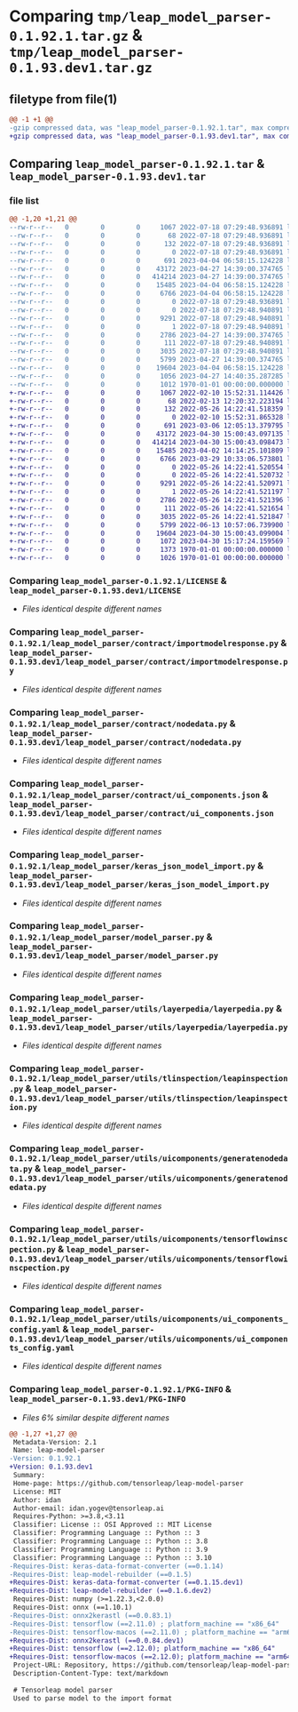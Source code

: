 # Comparing `tmp/leap_model_parser-0.1.92.1.tar.gz` & `tmp/leap_model_parser-0.1.93.dev1.tar.gz`

## filetype from file(1)

```diff
@@ -1 +1 @@
-gzip compressed data, was "leap_model_parser-0.1.92.1.tar", max compression
+gzip compressed data, was "leap_model_parser-0.1.93.dev1.tar", max compression
```

## Comparing `leap_model_parser-0.1.92.1.tar` & `leap_model_parser-0.1.93.dev1.tar`

### file list

```diff
@@ -1,20 +1,21 @@
--rw-r--r--   0        0        0     1067 2022-07-18 07:29:48.936891 leap_model_parser-0.1.92.1/LICENSE
--rw-r--r--   0        0        0       68 2022-07-18 07:29:48.936891 leap_model_parser-0.1.92.1/README.md
--rw-r--r--   0        0        0      132 2022-07-18 07:29:48.936891 leap_model_parser-0.1.92.1/leap_model_parser/__init__.py
--rw-r--r--   0        0        0        0 2022-07-18 07:29:48.936891 leap_model_parser-0.1.92.1/leap_model_parser/contract/__init__.py
--rw-r--r--   0        0        0      691 2023-04-04 06:58:15.124228 leap_model_parser-0.1.92.1/leap_model_parser/contract/importmodelresponse.py
--rw-r--r--   0        0        0    43172 2023-04-27 14:39:00.374765 leap_model_parser-0.1.92.1/leap_model_parser/contract/nodedata.py
--rw-r--r--   0        0        0   414214 2023-04-27 14:39:00.374765 leap_model_parser-0.1.92.1/leap_model_parser/contract/ui_components.json
--rw-r--r--   0        0        0    15485 2023-04-04 06:58:15.124228 leap_model_parser-0.1.92.1/leap_model_parser/keras_json_model_import.py
--rw-r--r--   0        0        0     6766 2023-04-04 06:58:15.124228 leap_model_parser-0.1.92.1/leap_model_parser/model_parser.py
--rw-r--r--   0        0        0        0 2022-07-18 07:29:48.936891 leap_model_parser-0.1.92.1/leap_model_parser/utils/__init__.py
--rw-r--r--   0        0        0        0 2022-07-18 07:29:48.940891 leap_model_parser-0.1.92.1/leap_model_parser/utils/layerpedia/__init__.py
--rw-r--r--   0        0        0     9291 2022-07-18 07:29:48.940891 leap_model_parser-0.1.92.1/leap_model_parser/utils/layerpedia/layerpedia.py
--rw-r--r--   0        0        0        1 2022-07-18 07:29:48.940891 leap_model_parser-0.1.92.1/leap_model_parser/utils/tlinspection/__init__.py
--rw-r--r--   0        0        0     2786 2023-04-27 14:39:00.374765 leap_model_parser-0.1.92.1/leap_model_parser/utils/tlinspection/leapinspection.py
--rw-r--r--   0        0        0      111 2022-07-18 07:29:48.940891 leap_model_parser-0.1.92.1/leap_model_parser/utils/uicomponents/__init__.py
--rw-r--r--   0        0        0     3035 2022-07-18 07:29:48.940891 leap_model_parser-0.1.92.1/leap_model_parser/utils/uicomponents/generatenodedata.py
--rw-r--r--   0        0        0     5799 2023-04-27 14:39:00.374765 leap_model_parser-0.1.92.1/leap_model_parser/utils/uicomponents/tensorflowinscpection.py
--rw-r--r--   0        0        0    19604 2023-04-04 06:58:15.124228 leap_model_parser-0.1.92.1/leap_model_parser/utils/uicomponents/ui_components_config.yaml
--rw-r--r--   0        0        0     1056 2023-04-27 14:40:35.287285 leap_model_parser-0.1.92.1/pyproject.toml
--rw-r--r--   0        0        0     1012 1970-01-01 00:00:00.000000 leap_model_parser-0.1.92.1/PKG-INFO
+-rw-r--r--   0        0        0     1067 2022-02-10 15:52:31.114426 leap_model_parser-0.1.93.dev1/LICENSE
+-rw-r--r--   0        0        0       68 2022-02-13 12:20:32.223194 leap_model_parser-0.1.93.dev1/README.md
+-rw-r--r--   0        0        0      132 2022-05-26 14:22:41.518359 leap_model_parser-0.1.93.dev1/leap_model_parser/__init__.py
+-rw-r--r--   0        0        0        0 2022-02-10 15:52:31.865328 leap_model_parser-0.1.93.dev1/leap_model_parser/contract/__init__.py
+-rw-r--r--   0        0        0      691 2023-03-06 12:05:13.379795 leap_model_parser-0.1.93.dev1/leap_model_parser/contract/importmodelresponse.py
+-rw-r--r--   0        0        0    43172 2023-04-30 15:00:43.097135 leap_model_parser-0.1.93.dev1/leap_model_parser/contract/nodedata.py
+-rw-r--r--   0        0        0   414214 2023-04-30 15:00:43.098473 leap_model_parser-0.1.93.dev1/leap_model_parser/contract/ui_components.json
+-rw-r--r--   0        0        0    15485 2023-04-02 14:14:25.101809 leap_model_parser-0.1.93.dev1/leap_model_parser/keras_json_model_import.py
+-rw-r--r--   0        0        0     6766 2023-03-29 10:33:06.573801 leap_model_parser-0.1.93.dev1/leap_model_parser/model_parser.py
+-rw-r--r--   0        0        0        0 2022-05-26 14:22:41.520554 leap_model_parser-0.1.93.dev1/leap_model_parser/utils/__init__.py
+-rw-r--r--   0        0        0        0 2022-05-26 14:22:41.520732 leap_model_parser-0.1.93.dev1/leap_model_parser/utils/layerpedia/__init__.py
+-rw-r--r--   0        0        0     9291 2022-05-26 14:22:41.520971 leap_model_parser-0.1.93.dev1/leap_model_parser/utils/layerpedia/layerpedia.py
+-rw-r--r--   0        0        0        1 2022-05-26 14:22:41.521197 leap_model_parser-0.1.93.dev1/leap_model_parser/utils/tlinspection/__init__.py
+-rw-r--r--   0        0        0     2786 2022-05-26 14:22:41.521396 leap_model_parser-0.1.93.dev1/leap_model_parser/utils/tlinspection/leapinspection.py
+-rw-r--r--   0        0        0      111 2022-05-26 14:22:41.521654 leap_model_parser-0.1.93.dev1/leap_model_parser/utils/uicomponents/__init__.py
+-rw-r--r--   0        0        0     3035 2022-05-26 14:22:41.521847 leap_model_parser-0.1.93.dev1/leap_model_parser/utils/uicomponents/generatenodedata.py
+-rw-r--r--   0        0        0     5799 2022-06-13 10:57:06.739900 leap_model_parser-0.1.93.dev1/leap_model_parser/utils/uicomponents/tensorflowinscpection.py
+-rw-r--r--   0        0        0    19604 2023-04-30 15:00:43.099004 leap_model_parser-0.1.93.dev1/leap_model_parser/utils/uicomponents/ui_components_config.yaml
+-rw-r--r--   0        0        0     1072 2023-04-30 15:17:24.159569 leap_model_parser-0.1.93.dev1/pyproject.toml
+-rw-r--r--   0        0        0     1373 1970-01-01 00:00:00.000000 leap_model_parser-0.1.93.dev1/setup.py
+-rw-r--r--   0        0        0     1026 1970-01-01 00:00:00.000000 leap_model_parser-0.1.93.dev1/PKG-INFO
```

### Comparing `leap_model_parser-0.1.92.1/LICENSE` & `leap_model_parser-0.1.93.dev1/LICENSE`

 * *Files identical despite different names*

### Comparing `leap_model_parser-0.1.92.1/leap_model_parser/contract/importmodelresponse.py` & `leap_model_parser-0.1.93.dev1/leap_model_parser/contract/importmodelresponse.py`

 * *Files identical despite different names*

### Comparing `leap_model_parser-0.1.92.1/leap_model_parser/contract/nodedata.py` & `leap_model_parser-0.1.93.dev1/leap_model_parser/contract/nodedata.py`

 * *Files identical despite different names*

### Comparing `leap_model_parser-0.1.92.1/leap_model_parser/contract/ui_components.json` & `leap_model_parser-0.1.93.dev1/leap_model_parser/contract/ui_components.json`

 * *Files identical despite different names*

### Comparing `leap_model_parser-0.1.92.1/leap_model_parser/keras_json_model_import.py` & `leap_model_parser-0.1.93.dev1/leap_model_parser/keras_json_model_import.py`

 * *Files identical despite different names*

### Comparing `leap_model_parser-0.1.92.1/leap_model_parser/model_parser.py` & `leap_model_parser-0.1.93.dev1/leap_model_parser/model_parser.py`

 * *Files identical despite different names*

### Comparing `leap_model_parser-0.1.92.1/leap_model_parser/utils/layerpedia/layerpedia.py` & `leap_model_parser-0.1.93.dev1/leap_model_parser/utils/layerpedia/layerpedia.py`

 * *Files identical despite different names*

### Comparing `leap_model_parser-0.1.92.1/leap_model_parser/utils/tlinspection/leapinspection.py` & `leap_model_parser-0.1.93.dev1/leap_model_parser/utils/tlinspection/leapinspection.py`

 * *Files identical despite different names*

### Comparing `leap_model_parser-0.1.92.1/leap_model_parser/utils/uicomponents/generatenodedata.py` & `leap_model_parser-0.1.93.dev1/leap_model_parser/utils/uicomponents/generatenodedata.py`

 * *Files identical despite different names*

### Comparing `leap_model_parser-0.1.92.1/leap_model_parser/utils/uicomponents/tensorflowinscpection.py` & `leap_model_parser-0.1.93.dev1/leap_model_parser/utils/uicomponents/tensorflowinscpection.py`

 * *Files identical despite different names*

### Comparing `leap_model_parser-0.1.92.1/leap_model_parser/utils/uicomponents/ui_components_config.yaml` & `leap_model_parser-0.1.93.dev1/leap_model_parser/utils/uicomponents/ui_components_config.yaml`

 * *Files identical despite different names*

### Comparing `leap_model_parser-0.1.92.1/PKG-INFO` & `leap_model_parser-0.1.93.dev1/PKG-INFO`

 * *Files 6% similar despite different names*

```diff
@@ -1,27 +1,27 @@
 Metadata-Version: 2.1
 Name: leap-model-parser
-Version: 0.1.92.1
+Version: 0.1.93.dev1
 Summary: 
 Home-page: https://github.com/tensorleap/leap-model-parser
 License: MIT
 Author: idan
 Author-email: idan.yogev@tensorleap.ai
 Requires-Python: >=3.8,<3.11
 Classifier: License :: OSI Approved :: MIT License
 Classifier: Programming Language :: Python :: 3
 Classifier: Programming Language :: Python :: 3.8
 Classifier: Programming Language :: Python :: 3.9
 Classifier: Programming Language :: Python :: 3.10
-Requires-Dist: keras-data-format-converter (==0.1.14)
-Requires-Dist: leap-model-rebuilder (==0.1.5)
+Requires-Dist: keras-data-format-converter (==0.1.15.dev1)
+Requires-Dist: leap-model-rebuilder (==0.1.6.dev2)
 Requires-Dist: numpy (>=1.22.3,<2.0.0)
 Requires-Dist: onnx (==1.10.1)
-Requires-Dist: onnx2kerastl (==0.0.83.1)
-Requires-Dist: tensorflow (==2.11.0) ; platform_machine == "x86_64"
-Requires-Dist: tensorflow-macos (==2.11.0) ; platform_machine == "arm64"
+Requires-Dist: onnx2kerastl (==0.0.84.dev1)
+Requires-Dist: tensorflow (==2.12.0); platform_machine == "x86_64"
+Requires-Dist: tensorflow-macos (==2.12.0); platform_machine == "arm64"
 Project-URL: Repository, https://github.com/tensorleap/leap-model-parser
 Description-Content-Type: text/markdown
 
 # Tensorleap model parser
 Used to parse model to the import format
```

